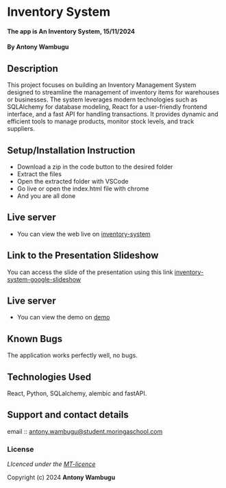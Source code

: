 # Inventory System
#### The app is An Inventory System, 15/11/2024
#### **By Antony Wambugu**
## Description
This project focuses on building an Inventory Management System designed to streamline the management of inventory items for warehouses or businesses. The system leverages modern technologies such as SQLAlchemy for database modeling, React for a user-friendly frontend interface, and a fast API for handling transactions. It provides dynamic and efficient tools to manage products, monitor stock levels, and track suppliers.


## Setup/Installation Instruction
* Download a zip in the code button to the desired folder
* Extract the files
* Open the extracted folder with VSCode
* Go live or open the index.html file with chrome
* And you are all done

## Live server
* You can view the web live on [inventory-system](https://gallerysphere.netlify.app)

## Link to the Presentation Slideshow
You can access the slide of the presentation using this link [inventory-system-google-slideshow](https://docs.google.com/presentation/d/1Nw5nHUNy94hQbmre2Rne3wUQIlYHCMUcaODTQrzzEZc/edit?usp=sharing)

## Live server
* You can view the demo on [demo](https://gallerysphere.netlify.app)

## Known Bugs
The application works perfectly well, no bugs.

## Technologies Used
React, Python, SQLalchemy, alembic and fastAPI.

## Support and contact details
email :: antony.wambugu@student.moringaschool.com

### License
*LIcenced under the [MT-licence](https://github.com/antony-kimanzi/inventory-system/blob/main/frontend/LICENSE.md)*

Copyright (c) 2024 **Antony Wambugu**
